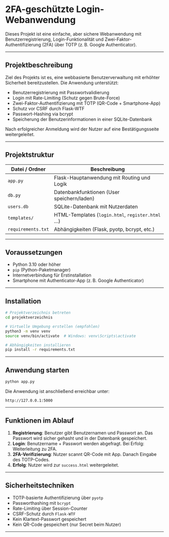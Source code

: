 # 2FA-geschützte Login-Webanwendung

Dieses Projekt ist eine einfache, aber sichere Webanwendung mit Benutzerregistrierung, Login-Funktionalität und Zwei-Faktor-Authentifizierung (2FA) über TOTP (z. B. Google Authenticator).

---

## Projektbeschreibung

Ziel des Projekts ist es, eine webbasierte Benutzerverwaltung mit erhöhter Sicherheit bereitzustellen. Die Anwendung unterstützt:

- Benutzerregistrierung mit Passwortvalidierung
- Login mit Rate-Limiting (Schutz gegen Brute-Force)
- Zwei-Faktor-Authentifizierung mit TOTP (QR-Code + Smartphone-App)
- Schutz vor CSRF durch Flask-WTF
- Passwort-Hashing via bcrypt
- Speicherung der Benutzerinformationen in einer SQLite-Datenbank

Nach erfolgreicher Anmeldung wird der Nutzer auf eine Bestätigungsseite weitergeleitet.

---

## Projektstruktur

| Datei / Ordner     | Beschreibung                                      |
|---------------------|--------------------------------------------------|
| `app.py`            | Flask-Hauptanwendung mit Routing und Logik       |
| `db.py`             | Datenbankfunktionen (User speichern/laden)       |
| `users.db`          | SQLite-Datenbank mit Nutzerdaten                 |
| `templates/`        | HTML-Templates (`login.html`, `register.html` …) |
| `requirements.txt`  | Abhängigkeiten (Flask, pyotp, bcrypt, etc.)      |

---

## Voraussetzungen

- Python 3.10 oder höher
- `pip` (Python-Paketmanager)
- Internetverbindung für Erstinstallation
- Smartphone mit Authenticator-App (z. B. Google Authenticator)

---

## Installation

```bash
# Projektverzeichnis betreten
cd projektverzeichnis

# Virtuelle Umgebung erstellen (empfohlen)
python3 -m venv venv
source venv/bin/activate  # Windows: venv\Scripts\activate

# Abhängigkeiten installieren
pip install -r requirements.txt
```

---

## Anwendung starten

```bash
python app.py
```

Die Anwendung ist anschließend erreichbar unter:

```
http://127.0.0.1:5000
```

---

## Funktionen im Ablauf

1. **Registrierung**: Benutzer gibt Benutzernamen und Passwort an. Das Passwort wird sicher gehasht und in der Datenbank gespeichert.
2. **Login**: Benutzername + Passwort werden abgefragt. Bei Erfolg: Weiterleitung zu 2FA.
3. **2FA-Verifizierung**: Nutzer scannt QR-Code mit App. Danach Eingabe des TOTP-Codes.
4. **Erfolg**: Nutzer wird zur `success.html` weitergeleitet.

---

## Sicherheitstechniken

- TOTP-basierte Authentifizierung über `pyotp`
- Passworthashing mit `bcrypt`
- Rate-Limiting über Session-Counter
- CSRF-Schutz durch `Flask-WTF`
- Kein Klartext-Passwort gespeichert
- Kein QR-Code gespeichert (nur Secret beim Nutzer)

---